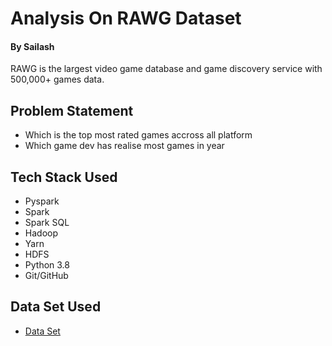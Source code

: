 # Analysis On RAWG Dataset
#### By Sailash

RAWG is the largest video game database and game discovery service with 500,000+ games data.

## Problem Statement
* Which is the top most rated games accross all platform
* Which game dev has realise most games in year

## Tech Stack Used
* Pyspark
* Spark
* Spark SQL
* Hadoop
* Yarn
* HDFS
* Python 3.8
* Git/GitHub

## Data Set Used
* [Data Set](https://api.rawg.io/docs/)
